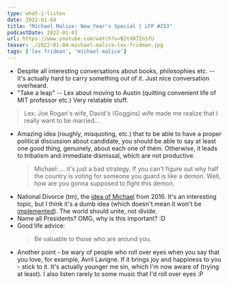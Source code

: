 ```yaml
---
type: what-i-listen
date: 2022-01-04
title: "Michael Malice: New Year's Special | LFP #253"
podcastDate: 2022-01-01
url: https://www.youtube.com/watch?v=B2tXN7ZnSfU
teaser: ./2022-01-04-michael-malice-lex-fridman.jpg
tags: ['lex fridman', 'michael malice']
---
```


- Despite all interesting conversations about books, philosophies etc. -- it's actually hard to carry something out of it. Just nice conversation overheard.
- "Take a leap" -- Lex about moving to Austin (quitting convenient life of MIT professor etc.) Very relatable stuff.

> Lex: Joe Rogan's wife, David's (Goggins) wife made me realize that I really want to be married...

- Amazing idea (roughly, misquoting, etc.) that to be able to have a proper political discussion about candidate, you should be able to say at least one good thing, genuinely, about each one of them. Otherwise, it leads to tribalism and immediate dismissal, which are not productive.
  > Michael: ... it's just a bad strategy. If you can't figure out why half the country is voting for someone you guard is like a demon. Well, how are you gonna supposed to fight this demon.
- National Divorce (tm), the [idea of Michael](https://observer.com/2016/06/the-case-for-american-secession/) from 2016. It's an interesting topic, but I think it's a dumb idea (which doesn't mean it won't be [implemented](https://en.wikipedia.org/wiki/Brexit)). The world should unite, not divide.
- Name all Presidents? OMG, why is this important? :D
- Good life advice:
  > Be valuable to those who are around you.
- Another point - be wary of people who roll over eyes when you say that you love, for example, Avril Lavigne. If it brings joy and happiness to you - stick to it. It's actually younger me sin, which I'm now aware of (trying at least). I also listen rarely to some music that I'd roll over eyes :P
